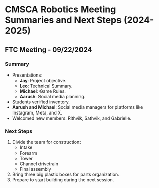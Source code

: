 # CMSCA Robotics Meeting Summaries and Next Steps (2024-2025)
## FTC Meeting - 09/22/2024
### Summary
- Presentations:
  - **Jay**: Project objective.
  - **Leo**: Technical Summary.
  - **Michael**: Game Rules.
  - **Aarush**: Social media planning.
- Students verified inventory.
- **Aarush and Michael**: Social media managers for platforms like Instagram, Meta, and X.
- Welcomed new members: Rithvik, Sathvik, and Gabrielle.

### Next Steps
1. Divide the team for construction:
   - Intake
   - Forearm
   - Tower
   - Channel drivetrain
   - Final assembly
2. Bring three big plastic boxes for parts organization.
3. Prepare to start building during the next session.
